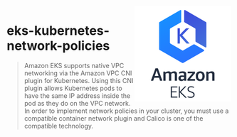 <img src="images/amazon-eks.png" align="right" />

# eks-kubernetes-network-policies
> Amazon EKS supports native VPC networking via the Amazon VPC CNI plugin for Kubernetes. Using this CNI plugin allows Kubernetes pods to have the same IP address inside the pod as they do on the VPC network.  In order to implement network policies in your cluster, you must use a compatible container network plugin and Calico is one of the compatible technology. 

